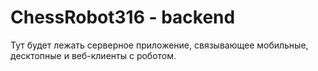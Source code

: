 # ChessRobot316 - backend
Тут будет лежать серверное приложение, связывающее мобильные, десктопные и веб-клиенты с роботом.
